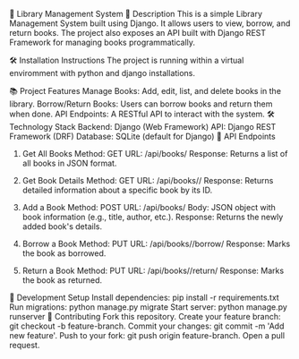 🚀 Library Management System
📝 Description
This is a simple Library Management System built using Django. It allows users to view, borrow, and return books. The project also exposes an API built with Django REST Framework for managing books programmatically.

🛠️ Installation Instructions
The project is running within a virtual enviromment with python and django installations.

📚 Project Features
Manage Books: Add, edit, list, and delete books in the library.
Borrow/Return Books: Users can borrow books and return them when done.
API Endpoints: A RESTful API to interact with the system.
🛠️ Technology Stack
Backend: Django (Web Framework)
API: Django REST Framework (DRF)
Database: SQLite (default for Django)
📡 API Endpoints
1. Get All Books
Method: GET
URL: /api/books/
Response: Returns a list of all books in JSON format.

2. Get Book Details
Method: GET
URL: /api/books/<id>/
Response: Returns detailed information about a specific book by its ID.

3. Add a Book
Method: POST
URL: /api/books/
Body: JSON object with book information (e.g., title, author, etc.).
Response: Returns the newly added book's details.

4. Borrow a Book
Method: PUT
URL: /api/books/<id>/borrow/
Response: Marks the book as borrowed.

5. Return a Book
Method: PUT
URL: /api/books/<id>/return/
Response: Marks the book as returned.

🔧 Development Setup
Install dependencies: pip install -r requirements.txt
Run migrations: python manage.py migrate
Start server: python manage.py runserver
🤝 Contributing
Fork this repository.
Create your feature branch: git checkout -b feature-branch.
Commit your changes: git commit -m 'Add new feature'.
Push to your fork: git push origin feature-branch.
Open a pull request.

